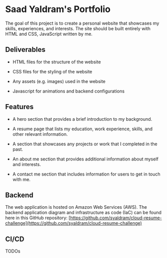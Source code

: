 # Saad Yaldram's Portfolio

The goal of this project is to create a personal website that showcases my skills, experiences, and interests.  The site should be built entirely with HTML and CSS, JavaScript written by me.

## Deliverables

- HTML files for the structure of the website

- CSS files for the styling of the website

- Any assets (e.g. images) used in the website

- Javascript for animations and backend configurations

## Features

 - A hero section that provides a brief introduction to my background.

 - A resume page that lists my education, work experience, skills, and other relevant information.

 - A section that showcases any projects or work that I completed in the past.

 - An about me section that provides additional information about myself and interests.

 - A contact me section that includes information for users to get in touch with me.

## Backend
The web application is hosted on Amazon Web Services (AWS). The backend application diagram and infrastructure as code (IaC) can be found here in this GitHub repository: [https://github.com/syaldram/cloud-resume-challenge](https://github.com/syaldram/cloud-resume-challenge)

## CI/CD
TODOs
